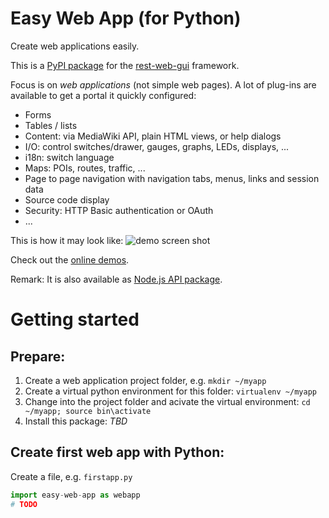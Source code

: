 # Easy Web App (for Python)
Create web applications easily. 

This is a [PyPI package](https://todo) 
for the [rest-web-gui](https://github.com/ma-ha/rest-web-ui) framework.

Focus is on _web applications_ (not simple web pages). 
A lot of plug-ins are available to get a portal it quickly configured:
* Forms
* Tables / lists
* Content: via MediaWiki API, plain HTML views, or help dialogs
* I/O: control switches/drawer, gauges, graphs, LEDs, displays, ...
* i18n: switch language
* Maps: POIs, routes, traffic, ...
* Page to page navigation with navigation tabs, menus, links and session data
* Source code display
* Security: HTTP Basic authentication or OAuth 
* ...

This is how it may look like:
![demo screen shot](https://raw.githubusercontent.com/ma-ha/easy-web-app/master/examples/demo-screen.png) 

Check out the [online demos](http://mh-svr.de/pong_dev).

Remark: It is also available as [Node.js API package](https://www.npmjs.com/package/easy-web-app).

# Getting started

## Prepare:
1. Create a web application project folder, e.g. `mkdir ~/myapp`
2. Create a virtual python environment for this folder: `virtualenv ~/myapp`
3. Change into the project folder and acivate the virtual environment: `cd ~/myapp; source bin\activate`
4. Install this package: _TBD_

## Create first web app with Python:

Create a file, e.g. `firstapp.py`  
  
```python
import easy-web-app as webapp
# TODO
```

